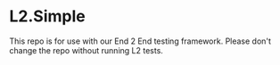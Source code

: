 # L2.Simple

This repo is for use with our End 2 End testing framework. Please don't change the repo without running L2 tests.
